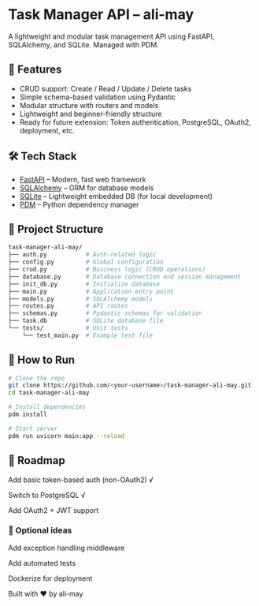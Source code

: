 # Task Manager API – ali-may

A lightweight and modular task management API using FastAPI, SQLAlchemy, and SQLite. Managed with PDM.

## 🚀 Features

- CRUD support: Create / Read / Update / Delete tasks
- Simple schema-based validation using Pydantic
- Modular structure with routers and models
- Lightweight and beginner-friendly structure
- Ready for future extension: Token authentication, PostgreSQL, OAuth2, deployment, etc.

## 🛠️ Tech Stack

- [FastAPI](https://fastapi.tiangolo.com/) – Modern, fast web framework
- [SQLAlchemy](https://www.sqlalchemy.org/) – ORM for database models
- [SQLite](https://www.sqlite.org/) – Lightweight embedded DB (for local development)
- [PDM](https://pdm.fming.dev/) – Python dependency manager

## 📂 Project Structure

```bash
task-manager-ali-may/
├── auth.py           # Auth-related logic
├── config.py         # Global configuration
├── crud.py           # Business logic (CRUD operations)
├── database.py       # Database connection and session management
├── init_db.py        # Initialize database
├── main.py           # Application entry point
├── models.py         # SQLAlchemy models
├── routes.py         # API routes
├── schemas.py        # Pydantic schemas for validation
├── task.db           # SQLite database file
└── tests/            # Unit tests
    └── test_main.py  # Example test file
```

## 🧪 How to Run

```bash
# Clone the repo
git clone https://github.com/<your-username>/task-manager-ali-may.git
cd task-manager-ali-may

# Install dependencies
pdm install

# Start server
pdm run uvicorn main:app --reload
```
## 🧱 Roadmap
Add basic token-based auth (non-OAuth2) √

Switch to PostgreSQL √

Add OAuth2 + JWT support

### 🌟 Optional ideas

Add exception handling middleware

Add automated tests

Dockerize for deployment

Built with ❤️ by ali-may
